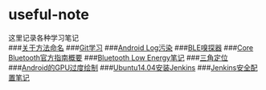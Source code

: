 # useful-note
这里记录各种学习笔记  
###[关于方法命名](https://github.com/pizzanicky/useful-note/blob/master/method_naming.md)
###[Git学习](https://github.com/pizzanicky/useful-note/blob/master/git_learning_notes.md)
###[Android Log污染](https://github.com/pizzanicky/useful-note/blob/master/android_log_pollution.md)
###[BLE嗅探器](https://github.com/pizzanicky/useful-note/blob/master/ble_sniffer.md)
###[Core Bluetooth官方指南概要](https://github.com/pizzanicky/useful-note/blob/master/core_bt_program_guide_note.md)
###[Bluetooth Low Energy笔记](https://github.com/pizzanicky/useful-note/blob/master/ble_note.md)
###[三角定位](https://github.com/pizzanicky/useful-note/blob/master/triangulation.md)
###[Android的GPU过度绘制](https://github.com/pizzanicky/useful-note/blob/master/android_gpu_overdraw.md)
###[Ubuntu14.04安装Jenkins](https://github.com/pizzanicky/useful-note/blob/master/ubuntu_install_jenkins.md)
###[Jenkins安全配置笔记](https://github.com/pizzanicky/useful-note/blob/master/jenkins_security_note.md)